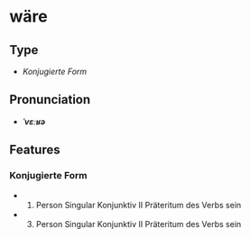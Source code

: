 # wäre
## Type
- _Konjugierte Form_
## Pronunciation
- **_ˈvɛːʁə_**
## Features
### Konjugierte Form
- 1. Person Singular Konjunktiv II Präteritum des Verbs sein
- 3. Person Singular Konjunktiv II Präteritum des Verbs sein
